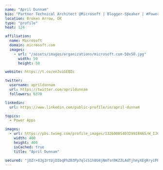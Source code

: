 ```yaml
---
name: "April Dunnam"
bio: "Partner Technical Architect @Microsoft | Blogger-Speaker | #PowerApps, #PowerAutomate, #Office365, #SharePoint | #WIT | #Karaoke Queen"
location: Broken Arrow, OK
type: "profile"
heat: 124

affiliation:
  name: Microsoft
  domain: microsoft.com
  images:
    - url: "/assets/images/organizations/microsoft.com-50x50.jpg"
      width: 50
      height: 50

website: https://t.co/enJuiGEQZc

twitter:
  username: aprildunnam
  url: https://twitter.com/aprildunnam
  followers: 6370

linkedin:
  url: https://www.linkedin.com/public-profile/in/april-dunnam

topics:
  - Power Apps

images:
  - url: https://pbs.twimg.com/profile_images/1326986540329918465/W_IJ6Ih2_400x400.jpg
    width: 400
    height: 400
    isCached: true
    title: "April Dunnam"

secured: "jOZr+8Jg3rtUjDIbqPhZB3Pp7qlcS1h8U4jNmTsn9KZ2LAdTjhmyXEgRryiPPzKjSW9B3i7nTpHS8GmKPw7SJI0Xy2OsrjaJk++3/ryLiI87pSddpKjagHBn3u53QZueGytZHdAVU79ylXpjXvdOJ8CFrYXoPrMOPajeEZkFfNj63RVBMzssyKgup+elmQG6kq+R08N59ovneAUZCO44iUTqWAkhHsvKsc2+PqRieFCjxjYfx5HdTsTv9mey7cj7LdonPiu+cC21HAA2BiBaNSjmi3bBt4PTR5Gnsh84GNhU/sFgYnlEi3opag7YN0+0OOhVvC3ppc6GaP8F7MOswvCjmEDSOMSe1ji9U9FuBDuK9rpgCqmnpGU4qB6J3rnNRm0i22xXEGNinviJhOUIgHlibC0neTNsY7XtfXse2IE=;osAyXemtWZ6m6eh2l7QC9A=="
---
```


